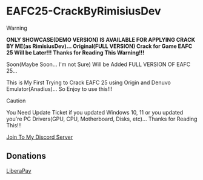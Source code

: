 # EAFC25-CrackByRimisiusDev

> [!WARNING]
> **ONLY SHOWCASE(DEMO VERSION) IS AVAILABLE FOR APPLYING CRACK BY ME(as RimisiusDev)... Original(FULL VERSION) Crack for Game EAFC 25 Will be Later!!! Thanks for Reading This Warning!!!**
>
> Soon(Maybe Soon... I'm not Sure) Will be Added FULL VERSION OF EAFC 25...

This is My First Trying to Crack EAFC 25 using Origin and Denuvo Emulator(Anadius)... So Enjoy to use this!!!

> [!CAUTION]
> You Need Update Ticket if you updated Windows 10, 11 or you updated you're PC Drivers(GPU, CPU, Motherboard, Disks, etc)... Thanks for Reading This!!!

[Join To My Discord Server](https://discord.gg/U2P5Hrcq9C)

## Donations

[LiberaPay](https://liberapay.com/RikkoMatsumatoOfficial/donate)
